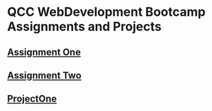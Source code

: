 # QCC WebDevelopment Bootcamp Assignments and Projects

## [Assignment One](https://Ashlirankin18.github.io/index.html)

## [Assignment Two](https://Ashlirankin18.github.io/assignment2.html)

## [ProjectOne](https://Ashlirankin18.github.io/projectOne/index.html)
